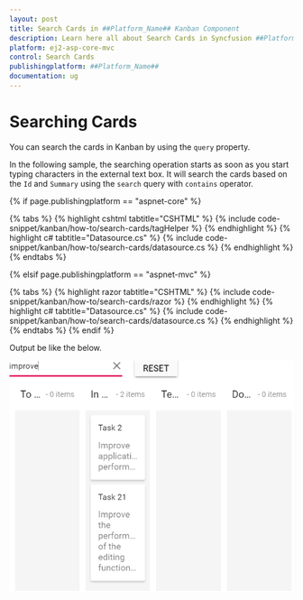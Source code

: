 ```yaml
---
layout: post
title: Search Cards in ##Platform_Name## Kanban Component
description: Learn here all about Search Cards in Syncfusion ##Platform_Name## Kanban component of Syncfusion Essential JS 2 and more.
platform: ej2-asp-core-mvc
control: Search Cards
publishingplatform: ##Platform_Name##
documentation: ug
---
```



# Searching Cards

You can search the cards in Kanban by using the `query` property.

In the following sample, the searching operation starts as soon as you start typing characters in the external text box. It will search the cards based on the `Id` and `Summary` using the `search` query with `contains` operator.

{% if page.publishingplatform == "aspnet-core" %}

{% tabs %}
{% highlight cshtml tabtitle="CSHTML" %}
{% include code-snippet/kanban/how-to/search-cards/tagHelper %}
{% endhighlight %}
{% highlight c# tabtitle="Datasource.cs" %}
{% include code-snippet/kanban/how-to/search-cards/datasource.cs %}
{% endhighlight %}
{% endtabs %}

{% elsif page.publishingplatform == "aspnet-mvc" %}

{% tabs %}
{% highlight razor tabtitle="CSHTML" %}
{% include code-snippet/kanban/how-to/search-cards/razor %}
{% endhighlight %}
{% highlight c# tabtitle="Datasource.cs" %}
{% include code-snippet/kanban/how-to/search-cards/datasource.cs %}
{% endhighlight %}
{% endtabs %}
{% endif %}



Output be like the below.

![kanban](../../images/search-cards.PNG)
